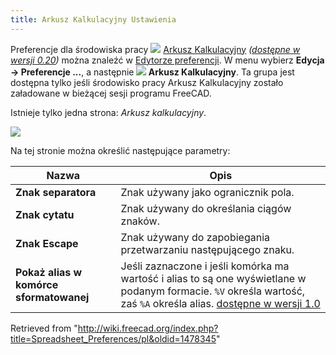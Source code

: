 ```yaml
---
title: Arkusz Kalkulacyjny Ustawienia
---
```

Preferencje dla środowiska pracy ![](/images/Workbench_Spreadsheet.svg) [Arkusz Kalkulacyjny](/Spreadsheet_Workbench/pl "Spreadsheet Workbench/pl") *([dostępne w wersji 0.20](/Release_notes_0.20/pl "Release notes 0.20/pl"))* można znaleźć w [Edytorze preferencji](/Preferences_Editor/pl "Preferences Editor/pl"). W menu wybierz **Edycja → Preferencje ...**, a następnie **![](/images/Workbench_Spreadsheet.svg) Arkusz Kalkulacyjny**. Ta grupa jest dostępna tylko jeśli środowisko pracy Arkusz Kalkulacyjny zostało załadowane w bieżącej sesji programu FreeCAD.

Istnieje tylko jedna strona: *Arkusz kalkulacyjny*.

![](/images/Preferences_Spreadsheet_Page_Spreadsheet.png)

Na tej stronie można określić następujące parametry:

| Nazwa | Opis |
| --- | --- |
| **Znak separatora** | Znak używany jako ogranicznik pola. |
| **Znak cytatu** | Znak używany do określania ciągów znaków. |
| **Znak Escape** | Znak używany do zapobiegania przetwarzaniu następującego znaku. |
| **Pokaż alias w komórce sformatowanej** | Jeśli zaznaczone i jeśli komórka ma wartość i alias to są one wyświetlane w podanym formacie. `%V` określa wartość, zaś `%A` określa alias. [dostępne w wersji 1.0](/Release_notes_1.0/pl "Release notes 1.0/pl") |

Retrieved from "<http://wiki.freecad.org/index.php?title=Spreadsheet_Preferences/pl&oldid=1478345>"